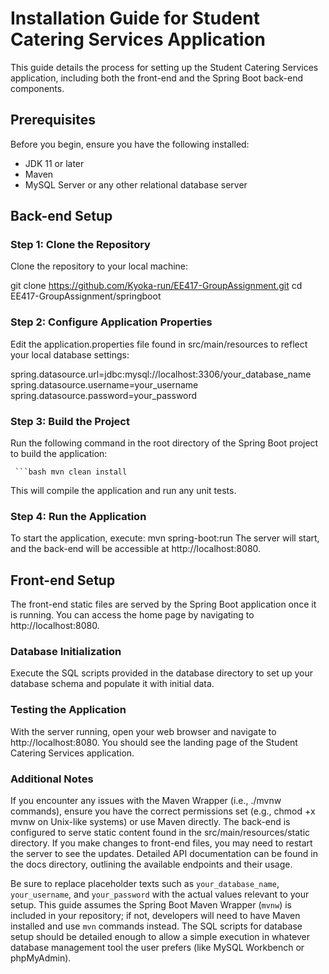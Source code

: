 # Installation Guide for Student Catering Services Application

This guide details the process for setting up the Student Catering Services application, including both the front-end and the Spring Boot back-end components.

## Prerequisites

Before you begin, ensure you have the following installed:
- JDK 11 or later
- Maven
- MySQL Server or any other relational database server

## Back-end Setup

### Step 1: Clone the Repository
Clone the repository to your local machine:

git clone https://github.com/Kyoka-run/EE417-GroupAssignment.git
cd EE417-GroupAssignment/springboot

### Step 2: Configure Application Properties
Edit the application.properties file found in src/main/resources to reflect your local database settings:

spring.datasource.url=jdbc:mysql://localhost:3306/your_database_name
spring.datasource.username=your_username
spring.datasource.password=your_password

### Step 3: Build the Project
Run the following command in the root directory of the Spring Boot project to build the application:

` ```bash mvn clean install`

This will compile the application and run any unit tests.

### Step 4: Run the Application
To start the application, execute:
mvn spring-boot:run
The server will start, and the back-end will be accessible at http://localhost:8080.

## Front-end Setup
The front-end static files are served by the Spring Boot application once it is running. You can access the home page by navigating to http://localhost:8080.

### Database Initialization
Execute the SQL scripts provided in the database directory to set up your database schema and populate it with initial data.

### Testing the Application
With the server running, open your web browser and navigate to http://localhost:8080. You should see the landing page of the Student Catering Services application.

### Additional Notes
If you encounter any issues with the Maven Wrapper (i.e., ./mvnw commands), ensure you have the correct permissions set (e.g., chmod +x mvnw on Unix-like systems) or use Maven directly.
The back-end is configured to serve static content found in the src/main/resources/static directory. If you make changes to front-end files, you may need to restart the server to see the updates.
Detailed API documentation can be found in the docs directory, outlining the available endpoints and their usage.

Be sure to replace placeholder texts such as `your_database_name`, `your_username`, and `your_password` with the actual values relevant to your setup. This guide assumes the Spring Boot Maven Wrapper (`mvnw`) is included in your repository; if not, developers will need to have Maven installed and use `mvn` commands instead. The SQL scripts for database setup should be detailed enough to allow a simple execution in whatever database management tool the user prefers (like MySQL Workbench or phpMyAdmin).





